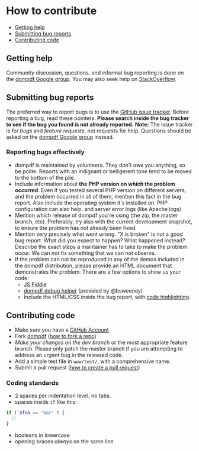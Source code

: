 # How to contribute
- [Getting help](#getting-help)
- [Submitting bug reports](#submitting-bug-reports)
- [Contributing code](#contributing-code)
## Getting help
Community discussion, questions, and informal bug reporting is done on the
[dompdf Google group](http://groups.google.com/group/dompdf). You may also 
seek help on
[StackOverflow](http://stackoverflow.com/questions/tagged/dompdf).
## Submitting bug reports
The preferred way to report bugs is to use the
[GitHub issue tracker](http://github.com/dompdf/dompdf/issues). Before 
reporting a bug, read these pointers.
**Please search inside the bug tracker to see if the bug you found is not already reported.**
**Note:** The issue tracker is for *bugs* and *feature requests*, not requests for help.
Questions should be asked on the
[dompdf Google group](http://groups.google.com/group/dompdf) instead.
### Reporting bugs effectively
- dompdf is maintained by volunteers. They don't owe you anything, so be
  polite. Reports with an indignant or belligerent tone tend to be moved to the
  bottom of the pile.
- Include information about **the PHP version on which the problem occurred**. Even
  if you tested several PHP version on different servers, and the problem occurred
  in all of them, mention this fact in the bug report.
  Also include the operating system it's installed on. PHP configuration can also help,
  and server error logs (like Apache logs)
- Mention which release of dompdf you're using (the zip, the master branch, etc).
  Preferably, try also with the current development snapshot, to ensure the
  problem has not already been fixed.
- Mention very precisely what went wrong. "X is broken" is not a good bug
  report. What did you expect to happen? What happened instead? Describe the
  exact steps a maintainer has to take to make the problem occur. We can not
  fix something that we can not observe.
- If the problem can not be reproduced in any of the demos included in the
  dompdf distribution, please provide an HTML document that demonstrates
  the problem. There are a few options to show us your code:
   - [JS Fiddle](http://jsfiddle.net/)
   - [dompdf debug helper](http://eclecticgeek.com/dompdf/debug.php) (provided by @bsweeney)
   - Include the HTML/CSS inside the bug report, with
   [code highlighting](https://github.com/adam-p/markdown-here/wiki/Markdown-Cheatsheet#wiki-code).
## Contributing code
- Make sure you have a [GitHub Account](https://github.com/signup/free)
- Fork [dompdf](https://github.com/dompdf/dompdf/)
  ([how to fork a repo](https://help.github.com/articles/fork-a-repo))
- *Make your changes on the dev branch* or the most appropriate feature branch. Please only patch 
  the master branch if you are attempting to address an urgent bug in the released code.
- Add a simple test file in `www/test/`, with a comprehensive name.
- Submit a pull request
([how to create a pull request](https://help.github.com/articles/fork-a-repo))
### Coding standards
- 2 spaces per indentation level, no tabs.
- spaces inside `if` like this:
```php
if ( $foo == "bar" ) {
  //
}
```
- booleans in lowercase
- opening braces *always* on the same line
